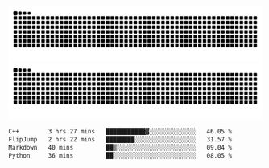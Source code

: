 ![Snake Animation](https://raw.githubusercontent.com/tomhea/tomhea/output/github-contribution-grid-snake-dark.svg#gh-dark-mode-only)
![Snake Animation](https://raw.githubusercontent.com/tomhea/tomhea/output/github-contribution-grid-snake.svg#gh-light-mode-only)

<p></p>

<!--START_SECTION:waka-->

```text
C++        3 hrs 27 mins   ███████████▓░░░░░░░░░░░░░   46.05 %
FlipJump   2 hrs 22 mins   ████████░░░░░░░░░░░░░░░░░   31.57 %
Markdown   40 mins         ██▒░░░░░░░░░░░░░░░░░░░░░░   09.04 %
Python     36 mins         ██░░░░░░░░░░░░░░░░░░░░░░░   08.05 %
```

<!--END_SECTION:waka-->

